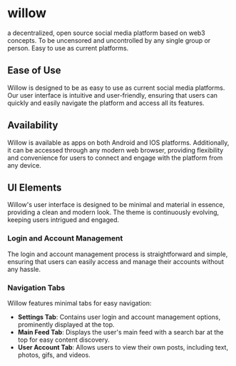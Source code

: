 # willow
a decentralized, open source social media platform based on web3 concepts. To be uncensored and uncontrolled by any single group or person. Easy to use as current platforms.

## Ease of Use
Willow is designed to be as easy to use as current social media platforms. Our user interface is intuitive and user-friendly, ensuring that users can quickly and easily navigate the platform and access all its features.

## Availability
Willow is available as apps on both Android and IOS platforms. Additionally, it can be accessed through any modern web browser, providing flexibility and convenience for users to connect and engage with the platform from any device.

## UI Elements
Willow's user interface is designed to be minimal and material in essence, providing a clean and modern look. The theme is continuously evolving, keeping users intrigued and engaged. 

### Login and Account Management
The login and account management process is straightforward and simple, ensuring that users can easily access and manage their accounts without any hassle.

### Navigation Tabs
Willow features minimal tabs for easy navigation:
- **Settings Tab**: Contains user login and account management options, prominently displayed at the top.
- **Main Feed Tab**: Displays the user's main feed with a search bar at the top for easy content discovery.
- **User Account Tab**: Allows users to view their own posts, including text, photos, gifs, and videos.
